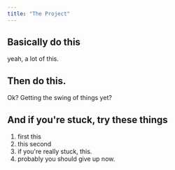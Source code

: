 ```yaml
---
title: "The Project"
---
```


## Basically do this
yeah, a lot of this.

## Then do this.
Ok? Getting the swing of things yet?

## And if you're stuck, try these things

1. first this
2. this second
3. if you're really stuck, this.
4. probably you should give up now.
